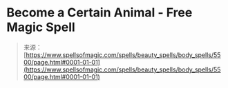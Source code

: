 <!--yml
category: 未分类
date: 2024-06-12 18:39:43
-->

# Become a Certain Animal - Free Magic Spell

> 来源：[https://www.spellsofmagic.com/spells/beauty_spells/body_spells/5500/page.html#0001-01-01](https://www.spellsofmagic.com/spells/beauty_spells/body_spells/5500/page.html#0001-01-01)